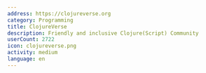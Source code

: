 ```yaml
---
address: https://clojureverse.org
category: Programming
title: ClojureVerse
description: Friendly and inclusive Clojure(Script) Community
userCount: 2722
icon: clojureverse.png
activity: medium
language: en
---
```

